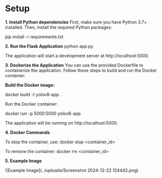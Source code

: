 # Setup
**1. Install Python dependencies**
First, make sure you have Python 3.7+ installed. Then, install the required Python packages:

pip install -r requirements.txt


**2. Run the Flask Application**
python app.py

The application will start a development server at http://localhost:5000.


**3. Dockerize the Application**
You can use the provided Dockerfile to containerize the application. Follow these steps to build and run the Docker container:

**Build the Docker image:**

docker build -t yolov8-app .

Run the Docker container:

docker run -p 5000:5000 yolov8-app

The application will be running on http://localhost:5000.

**4. Docker Commands**

To stop the container, use:
docker stop <container_id>

To remove the container:
docker rm <container_id>

**5. Example Image**

![Example Image](../uploads/Screenshot 2024-12-22 124442.png)




